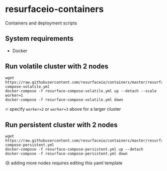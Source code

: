 # resurfaceio-containers
Containers and deployment scripts

## System requirements

* Docker

## Run volatile cluster with 2 nodes

```
wget https://raw.githubusercontent.com/resurfaceio/containers/master/resurface-compose-volatile.yml
docker-compose -f resurface-compose-volatile.yml up --detach --scale worker=1
docker-compose -f resurface-compose-volatile.yml down
```

🔥 specify `worker=2` or `worker=3` above for a larger cluster

## Run persistent cluster with 2 nodes

```
wget https://raw.githubusercontent.com/resurfaceio/containers/master/resurface-compose-persistent.yml
docker-compose -f resurface-compose-persistent.yml up --detach
docker-compose -f resurface-compose-persistent.yml down
```

😢 adding more nodes requires editing this yaml template